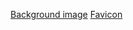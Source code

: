 [Background image](https://wallup.net/the-elder-scrolls-v-skyrim-37/)
[Favicon](https://skyrim.gamepedia.com/File:Favicon.ico)